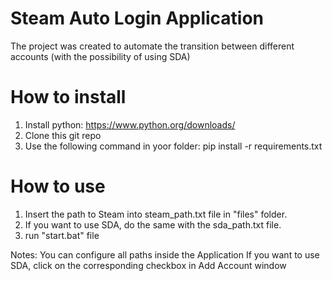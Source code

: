 # Steam Auto Login Application

The project was created to automate the transition between different accounts (with the possibility of using SDA)

# How to install
  1. Install python: https://www.python.org/downloads/
  2. Clone this git repo
  3. Use the following command in yoor folder: pip install -r requirements.txt
 
 # How to use
  1. Insert the path to Steam into steam_path.txt file in "files" folder.
  2. If you want to use SDA, do the same with the sda_path.txt file.
  3. run "start.bat" file
  
  Notes:
    You can configure all paths inside the Application
    If you want to use SDA, click on the corresponding checkbox in Add Account window
